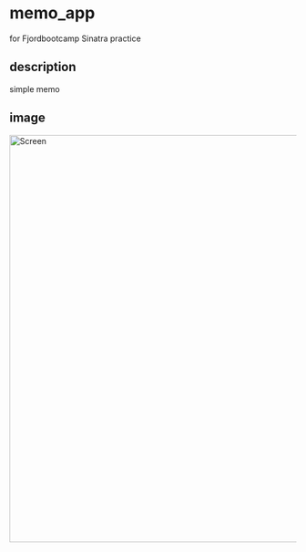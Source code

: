 # memo_app
for Fjordbootcamp Sinatra practice

## description
simple memo

## image
<img width="714" alt="Screen" src="https://user-images.githubusercontent.com/42454696/56345845-ab4ac380-61fb-11e9-8e02-4ba91b2787f1.png">
